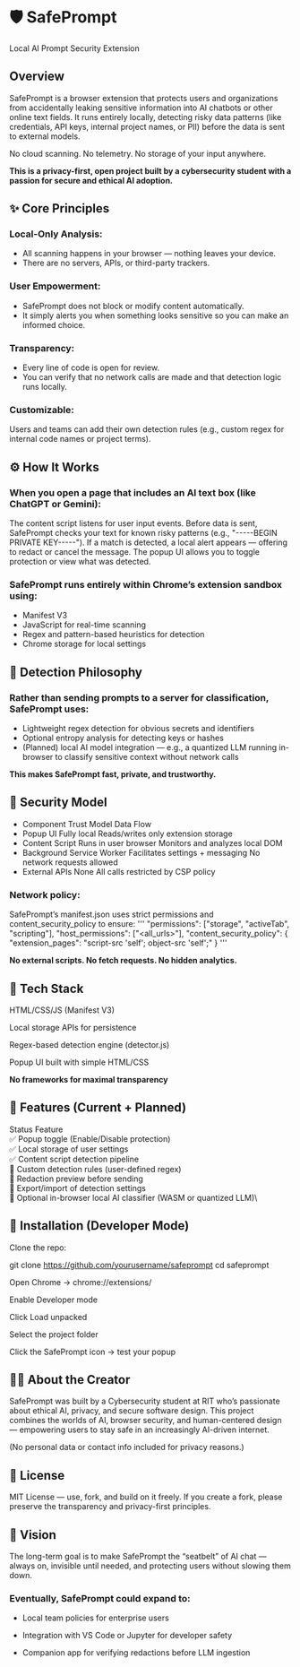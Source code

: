 # 🛡️ **SafePrompt**

Local AI Prompt Security Extension

## Overview

SafePrompt is a browser extension that protects users and organizations from accidentally leaking sensitive information into AI chatbots or other online text fields.
It runs entirely locally, detecting risky data patterns (like credentials, API keys, internal project names, or PII) before the data is sent to external models.

No cloud scanning.
No telemetry.
No storage of your input anywhere.

**This is a privacy-first, open project built by a cybersecurity student with a passion for secure and ethical AI adoption.**

## ✨ Core Principles

### Local-Only Analysis:
* All scanning happens in your browser — nothing leaves your device.
* There are no servers, APIs, or third-party trackers.

### User Empowerment:
* SafePrompt does not block or modify content automatically.
* It simply alerts you when something looks sensitive so you can make an informed choice.

### Transparency:
* Every line of code is open for review.
* You can verify that no network calls are made and that detection logic runs locally.

### Customizable:
Users and teams can add their own detection rules (e.g., custom regex for internal code names or project terms).

## ⚙️ How It Works

### When you open a page that includes an AI text box (like ChatGPT or Gemini):

The content script listens for user input events.
Before data is sent, SafePrompt checks your text for known risky patterns (e.g., "-----BEGIN PRIVATE KEY-----").
If a match is detected, a local alert appears — offering to redact or cancel the message.
The popup UI allows you to toggle protection or view what was detected.

### SafePrompt runs entirely within Chrome’s extension sandbox using:

* Manifest V3
* JavaScript for real-time scanning
* Regex and pattern-based heuristics for detection
* Chrome storage for local settings

## 🧠 Detection Philosophy

### Rather than sending prompts to a server for classification, SafePrompt uses:

* Lightweight regex detection for obvious secrets and identifiers
* Optional entropy analysis for detecting keys or hashes
* (Planned) local AI model integration — e.g., a quantized LLM running in-browser to classify sensitive context without network calls

**This makes SafePrompt fast, private, and trustworthy.**

## 🔐 Security Model
* Component	Trust Model	Data Flow
* Popup UI	Fully local	Reads/writes only extension storage
* Content Script	Runs in user browser	Monitors and analyzes local DOM
* Background Service Worker	Facilitates settings + messaging	No network requests allowed
* External APIs	None	All calls restricted by CSP policy

### Network policy:
SafePrompt’s manifest.json uses strict permissions and content_security_policy to ensure:
'''
"permissions": ["storage", "activeTab", "scripting"],
"host_permissions": ["<all_urls>"],
"content_security_policy": {
  "extension_pages": "script-src 'self'; object-src 'self';"
}
'''

**No external scripts. No fetch requests. No hidden analytics.**

## 🧰 Tech Stack

HTML/CSS/JS (Manifest V3)

Local storage APIs for persistence

Regex-based detection engine (detector.js)

Popup UI built with simple HTML/CSS

**No frameworks for maximal transparency**

## 🧩 Features (Current + Planned)
Status	Feature\
✅	    Popup toggle (Enable/Disable protection)\
✅	    Local storage of user settings\
✅	    Content script detection pipeline\
🚧	    Custom detection rules (user-defined regex)\
🚧	    Redaction preview before sending\
🚧	    Export/import of detection settings\
🚧	    Optional in-browser local AI classifier (WASM or quantized LLM)\

## 🧱 Installation (Developer Mode)

Clone the repo:

git clone https://github.com/yourusername/safeprompt
cd safeprompt


Open Chrome → chrome://extensions/

Enable Developer mode

Click Load unpacked

Select the project folder

Click the SafePrompt icon → test your popup

## 🧑‍💻 About the Creator

SafePrompt was built by a Cybersecurity student at RIT who’s passionate about ethical AI, privacy, and secure software design.
This project combines the worlds of AI, browser security, and human-centered design — empowering users to stay safe in an increasingly AI-driven internet.

(No personal data or contact info included for privacy reasons.)

## 🧩 License

MIT License — use, fork, and build on it freely.
If you create a fork, please preserve the transparency and privacy-first principles.

## 🧭 Vision

The long-term goal is to make SafePrompt the “seatbelt” of AI chat —
always on, invisible until needed, and protecting users without slowing them down.

### Eventually, SafePrompt could expand to:

* Local team policies for enterprise users

* Integration with VS Code or Jupyter for developer safety

* Companion app for verifying redactions before LLM ingestion
